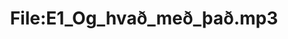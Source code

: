 ---
title: File:E1_Og_hvað_með_það.mp3
recording of: Og hvað með það?
reading speed: slow
speaker: E
license: CC0
---